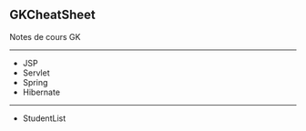 ## GKCheatSheet



Notes de cours GK

------

- JSP
- Servlet
- Spring
- Hibernate

------



- StudentList

